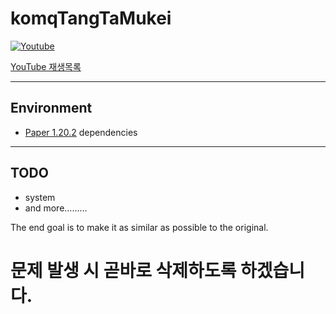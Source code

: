 # komqTangTaMukei

[![Youtube](https://i.ytimg.com/vi/8mccbJgn0r8/hqdefault.jpg?sqp=-oaymwEcCNACELwBSFXyq4qpAw4IARUAAIhCGAFwAcABBg==&rs=AOn4CLBsHXkP-I8-aawzrlj28F0al1xABg)](https://www.youtube.com/playlist?list=PLSPcsedfnZmTStdLfjLq1VaRSGwidgYFn)

[YouTube 재생목록](https://www.youtube.com/playlist?list=PLSPcsedfnZmTStdLfjLq1VaRSGwidgYFn)

***

## Environment

- [Paper 1.20.2](https://papermc.io/downloads) dependencies

***

## TODO

- system
- and more.........

The end goal is to make it as similar as possible to the original.















<h1>문제 발생 시 곧바로 삭제하도록 하겠습니다.</h1>

